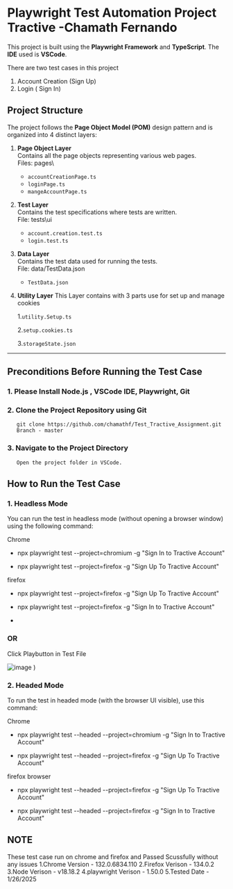 # Playwright Test Automation Project Tractive -Chamath Fernando

This project is built using the **Playwright Framework** and **TypeScript**. The **IDE** used is **VSCode**.

There are two test cases in this project
1. Account Creation (Sign Up)
2. Login ( Sign In)

## Project Structure

The project follows the **Page Object Model (POM)** design pattern and is organized into 4 distinct layers:

1. **Page Object Layer**  
   Contains all the page objects representing various web pages.  
   Files:  pages\
   - `accountCreationPage.ts`
   - `loginPage.ts`
   - `mangeAccountPage.ts`

2. **Test Layer**  
   Contains the test specifications where tests are written.  
   File:  tests\ui
   - `account.creation.test.ts`
   - `login.test.ts`

3. **Data Layer**  
   Contains the test data used for running the tests.  
   File:  data/TestData.json
   - `TestData.json` 

4. **Utility Layer**
   This Layer contains with 3 parts use for set up and manage cookies 

   1.`utility.Setup.ts`
   
   2.`setup.cookies.ts`
  
   3.`storageState.json`

--- 

## Preconditions Before Running the Test Case

### 1. Please Install Node.js , VSCode IDE, Playwright, Git

### 2. Clone the Project Repository using Git

       git clone https://github.com/chamathf/Test_Tractive_Assignment.git
       Branch - master

### 3. Navigate to the Project Directory
       Open the project folder in VSCode.

##  How to Run the Test Case

### 1. Headless Mode
   You can run the test in headless mode (without opening a browser window) using the following command:

   Chrome 
   
   - npx playwright test --project=chromium -g "Sign In to Tractive Account"

   - npx playwright test --project=firefox -g "Sign Up To Tractive Account"
   
   
   firefox 

   - npx playwright test --project=firefox -g "Sign Up To Tractive Account"

   - npx playwright test --project=firefox -g "Sign In to Tractive Account"
   - 
   ### OR

   Click Playbutton in Test File 

   ![image](https://github.com/user-attachments/assets/53e0d8f8-f16a-4192-97d9-bf66ebf0dbfd)
)

### 2. Headed Mode
   To run the test in headed mode (with the browser UI visible), use this command:

   Chrome
   
   - npx playwright test --headed --project=chromium -g "Sign In to Tractive Account"
   
   - npx playwright test --headed --project=firefox -g "Sign Up To Tractive Account"

   firefox browser

   - npx playwright test --headed --project=firefox -g "Sign Up To Tractive Account"
     
   - npx playwright test --headed --project=firefox -g "Sign In to Tractive Account"


## NOTE
   These test case run on chrome and firefox and Passed Scussfully without any issues
   1.Chrome Version -   132.0.6834.110
   2.Firefox Verison - 134.0.2
   3.Node Verison - v18.18.2
   4.playwright Verison - 1.50.0
   5.Tested Date - 1/26/2025
   
